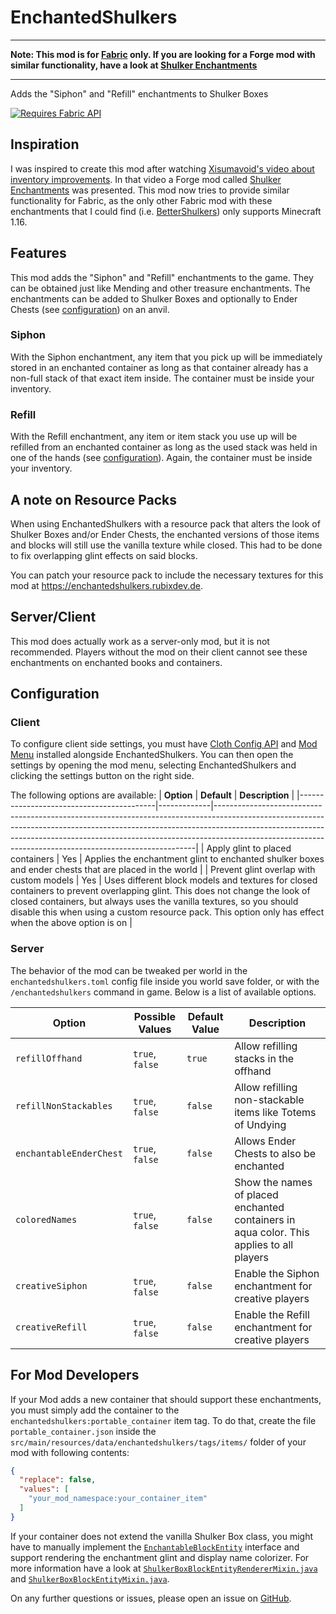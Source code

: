 # EnchantedShulkers

---

**Note: This mod is for [Fabric](https://fabricmc.net/) only. If you are looking for a Forge mod with similar functionality, have a look at [Shulker Enchantments](https://modrinth.com/mod/shulker-enchantments)**

---

Adds the "Siphon" and "Refill" enchantments to Shulker Boxes

[![Requires Fabric API](https://raw.githubusercontent.com/RubixDev/Rug/1.17/fabric-api.png)](https://modrinth.com/mod/fabric-api)

## Inspiration
I was inspired to create this mod after watching [Xisumavoid's video about inventory improvements](https://www.youtube.com/watch?v=zJtJ90Vl03M&t=491s).
In that video a Forge mod called [Shulker Enchantments](https://modrinth.com/mod/shulker-enchantments) was presented.
This mod now tries to provide similar functionality for Fabric, as the only other Fabric mod with these enchantments that I could find (i.e. [BetterShulkers](https://www.curseforge.com/minecraft/mc-mods/fabric-bettershulkers)) only supports Minecraft 1.16.

## Features
This mod adds the "Siphon" and "Refill" enchantments to the game. They can be obtained just like Mending and other treasure enchantments.
The enchantments can be added to Shulker Boxes and optionally to Ender Chests (see [configuration](#configuration)) on an anvil.

### Siphon
With the Siphon enchantment, any item that you pick up will be immediately stored in an enchanted container as long as that container already has a non-full stack of that exact item inside.
The container must be inside your inventory.

### Refill
With the Refill enchantment, any item or item stack you use up will be refilled from an enchanted container as long as the used stack was held in one of the hands (see [configuration](#configuration)).
Again, the container must be inside your inventory.

## A note on Resource Packs
When using EnchantedShulkers with a resource pack that alters the look of Shulker Boxes and/or Ender Chests, the enchanted versions of those items and blocks will still use the vanilla texture while closed.
This had to be done to fix overlapping glint effects on said blocks.

You can patch your resource pack to include the necessary textures for this mod at https://enchantedshulkers.rubixdev.de.

## Server/Client
This mod does actually work as a server-only mod, but it is not recommended.
Players without the mod on their client cannot see these enchantments on enchanted books and containers.

## Configuration
### Client
To configure client side settings, you must have [Cloth Config API](https://modrinth.com/mod/cloth-config) and [Mod Menu](https://modrinth.com/mod/modmenu) installed alongside EnchantedShulkers.
You can then open the settings by opening the mod menu, selecting EnchantedShulkers and clicking the settings button on the right side.

The following options are available:
| **Option**                               | **Default** | **Description**                                                                                                                                                                                                                                                                                                   |
|------------------------------------------|-------------|-------------------------------------------------------------------------------------------------------------------------------------------------------------------------------------------------------------------------------------------------------------------------------------------------------------------|
| Apply glint to placed containers         | Yes         | Applies the enchantment glint to enchanted shulker boxes and ender chests that are placed in the world                                                                                                                                                                                                            |
| Prevent glint overlap with custom models | Yes         | Uses different block models and textures for closed containers to prevent overlapping glint. This does not change the look of closed containers, but always uses the vanilla textures, so you should disable this when using a custom resource pack. This option only has effect when the above option is on |

### Server
The behavior of the mod can be tweaked per world in the `enchantedshulkers.toml` config file inside you world save folder, or with the `/enchantedshulkers` command in game. Below is a list of available options.

| **Option**              | **Possible Values** | **Default Value** | **Description**                                                                          |
|-------------------------|---------------------|-------------------|------------------------------------------------------------------------------------------|
| `refillOffhand`         | `true`, `false`     | `true`            | Allow refilling stacks in the offhand                                                    |
| `refillNonStackables`   | `true`, `false`     | `false`           | Allow refilling non-stackable items like Totems of Undying                               |
| `enchantableEnderChest` | `true`, `false`     | `false`           | Allows Ender Chests to also be enchanted                                                 |
| `coloredNames`          | `true`, `false`     | `false`           | Show the names of placed enchanted containers in aqua color. This applies to all players |
| `creativeSiphon`        | `true`, `false`     | `false`           | Enable the Siphon enchantment for creative players                                       |
| `creativeRefill`        | `true`, `false`     | `false`           | Enable the Refill enchantment for creative players                                       |

## For Mod Developers
If your Mod adds a new container that should support these enchantments, you must simply add the container to the `enchantedshulkers:portable_container` item tag.
To do that, create the file `portable_container.json` inside the `src/main/resources/data/enchantedshulkers/tags/items/` folder of your mod with following contents:

```json
{
  "replace": false,
  "values": [
    "your_mod_namespace:your_container_item"
  ]
}
```

If your container does not extend the vanilla Shulker Box class, you might have to manually implement the [`EnchantableBlockEntity`](https://github.com/RubixDev/EnchantedShulkers/blob/1.19/src/main/java/de/rubixdev/enchantedshulkers/EnchantableBlockEntity.java) interface and support rendering the enchantment glint and display name colorizer.
For more information have a look at [`ShulkerBoxBlockEntityRendererMixin.java`](https://github.com/RubixDev/EnchantedShulkers/blob/1.19/src/main/java/de/rubixdev/enchantedshulkers/mixin/client/ShulkerBoxBlockEntityRendererMixin.java) and [`ShulkerBoxBlockEntityMixin.java`](https://github.com/RubixDev/EnchantedShulkers/blob/1.19/src/main/java/de/rubixdev/enchantedshulkers/mixin/ShulkerBoxBlockEntityMixin.java).

On any further questions or issues, please open an issue on [GitHub](https://github.com/RubixDev/EnchantedShulkers/issues/new).

